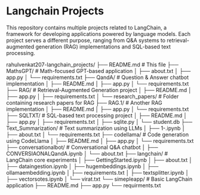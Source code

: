 # Langchain Projects

This repository contains multiple projects related to LangChain, a framework for developing applications powered by language models. Each project serves a different purpose, ranging from Q&A systems to retrieval-augmented generation (RAG) implementations and SQL-based text processing.

rahulvenkat207-langchain_projects/
├── README.md                  # This file
├── MathsGPT/                   # Math-focused GPT-based application
│   ├── about.txt
│   ├── app.py
│   └── requirements.txt
├── QandA/                      # Question & Answer chatbot implementation
│   ├── README.md
│   ├── app.py
│   └── requirements.txt
├── RAG/                        # Retrieval-Augmented Generation project
│   ├── README.md
│   ├── app.py
│   ├── requirements.txt
│   └── research_papers/         # Folder containing research papers for RAG
├── RAG.1/                      # Another RAG implementation
│   ├── README.md
│   ├── app.py
│   └── requirements.txt
├── SQLTXT/                     # SQL-based text processing project
│   ├── README.md
│   ├── app.py
│   ├── requirements.txt
│   ├── sqlite.py
│   └── student.db
├── Text_Summarization/         # Text summarization using LLMs
│   ├── 1-.ipynb
│   ├── about.txt
│   └── requirements.txt
├── codellama/                  # Code generation using CodeLlama
│   ├── README.md
│   ├── app.py
│   └── requirements.txt
├── conversationalbot/          # Conversational Q&A chatbot
│   ├── CONVERSIAONALQandA.ipynb
│   └── about.txt
├── langchain/                  # LangChain core experiments
│   ├── GettingStarted.ipynb
│   ├── about.txt
│   ├── dataingestion.ipynb
│   ├── hugembeddings.ipynb
│   ├── ollamaembedding.ipynb
│   ├── requirements.txt
│   ├── textsplitter.ipynb
│   ├── vectorsotes.ipynb
│   └── virat.txt
└── simepleapp/                 # Basic LangChain application
    ├── README.md
    ├── app.py
    └── requirments.txt

